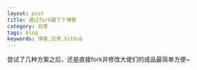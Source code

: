 ```yaml
---
layout: post
title: 通过fork建了个博客
category: 日常
tags: blog
keywords: 博客,日常,Github
---
```


尝试了几种方案之后，还是直接fork并修改大佬们的成品最简单方便~

